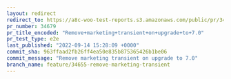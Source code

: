 ```yaml
---
layout: redirect
redirect_to: https://a8c-woo-test-reports.s3.amazonaws.com/public/pr/34679/e2e/index.html
pr_number: 34679
pr_title_encoded: "Remove+marketing+transient+on+upgrade+to+7.0"
pr_test_type: e2e
last_published: "2022-09-14 15:28:09 +0000"
commit_sha: 963ffaad2fb26ff4ea50e835b875365426b1be06
commit_message: "Remove marketing transient on upgrade to 7.0"
branch_name: feature/34655-remove-marketing-transient
---
```

